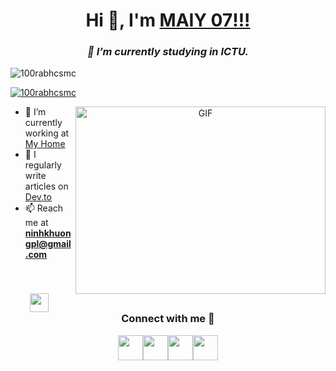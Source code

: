 <h1 align="center">Hi 👋, I'm <a href="https://100rabhcsmc.github.io/Me.io/" target="blank">MAIY 07!!!</a></h1>
<h3 align="center"><i>🌱 I’m currently studying in ICTU.</i></h3>

<p align="left">
  <img src="https://komarev.com/ghpvc/?username=100rabhcsmc&label=Profile%20views&color=0e75b6&style=flat" alt="100rabhcsmc" />
</p>

<p align="left">
  <a href="https://www.tiktok.com/@ninhkhuong.05" target="blank">
    <img src="https://img.shields.io/twitter/follow/100rabhcsmc?logo=twitter&style=for-the-badge" alt="100rabhcsmc" />
  </a>
</p>

<a target="_blank" align="center">
  <img align="right" height="300" width="400" alt="GIF" src="https://media.giphy.com/media/SWoSkN6DxTszqIKEqv/giphy.gif">
</a>

- 🔭 I’m currently working at <a href="https://phoenix.tech/griffyn/" target="blank">My Home</a>
- 📝 I regularly write articles on [Dev.to](https://dev.to/100rabhcsmc)
- 📫 Reach me at <strong>ninhkhuongpl@gmail.com</strong>
<br/>

<h3 align="center">
  <img src="https://media.giphy.com/media/iY8CRBdQXODJSCERIr/giphy.gif" width="30" height="30" style="margin-right: 10px;">
  Connect with me 🤝
</h3>

<p align="center">
  <div style="display: flex; justify-content: center; align-items: center; width: 100%; margin: auto;">
    <div>
      <a target="_blank" href="https://www.linkedin.com/">
        <img src="https://img.icons8.com/?size=100&id=98960&format=png&color=000000" width="40" height="40">
      </a>
    </div>
    <div>
      <a target="_blank" href="https://github.com/maiychrus25/">
        <img src="https://img.icons8.com/?size=100&id=62856&format=png&color=000000" width="40" height="40">
      </a>
    </div>
    <div>
      <a target="_blank" href="https://www.instagram.com/khuong.ninh.963/">
        <img src="https://img.icons8.com/?size=100&id=32323&format=png&color=000000" width="40" height="40">
      </a>
    </div>
    <div>
      <a target="_blank" href="https://www.tiktok.com/@ninhkhuong.05">
        <img src="https://img.icons8.com/?size=100&id=118640&format=png&color=000000" width="40" height="40">
      </a>
    </div>
  </div>
</p>
